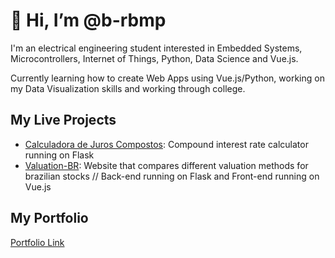 <h1> 👋 Hi, I’m @b-rbmp </h1>

<p>
  I'm an electrical engineering student interested in Embedded Systems, Microcontrollers, Internet of Things, Python, Data Science and Vue.js.
</p>

<p>
Currently learning how to create Web Apps using Vue.js/Python, working on my Data Visualization skills and working through college.
</p>

<h2> My Live Projects </h2>

<ul>
  <li><a href="https://calculadora-juros-compostos.herokuapp.com/">Calculadora de Juros Compostos</a>: Compound interest rate calculator running on Flask</li>
  <li><a href="https://valuation-br.herokuapp.com/">Valuation-BR</a>: Website that compares different valuation methods for brazilian stocks // Back-end running on Flask and Front-end running on Vue.js</li>
</ul>

<h2> My Portfolio </h2>

<a href="https://b-rbmp.github.io/">Portfolio Link</a>
